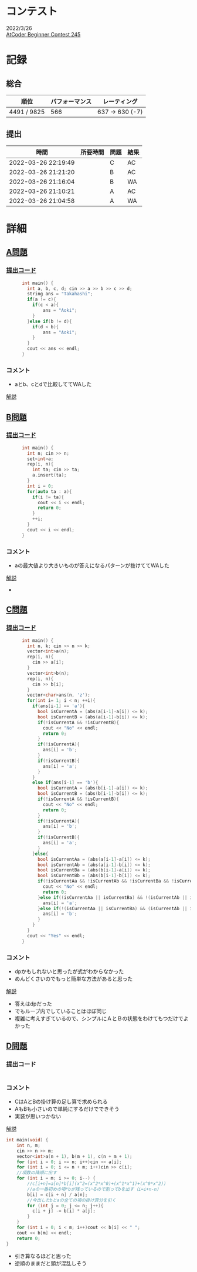 # コンテスト
2022/3/26<br>
[AtCoder Beginner Contest 245](https://atcoder.jp/contests/abc245)

# 記録
## 総合
|  順位  |  パフォーマンス  | レーティング |
| ---- | ---- | ---- |
| 4491 / 9825 | 566 | 637 → 630 (-7) |

## 提出
|  時間  |  所要時間  |  問題  | 結果 |
| ---- | ---- | ---- | ---- |
| 2022-03-26 22:19:49 |  | C | AC |
| 2022-03-26 21:21:20 |  | B | AC |
| 2022-03-26 21:16:04 |  | B | WA |
| 2022-03-26 21:10:21 |  | A | AC |
| 2022-03-26 21:04:58 |  | A | WA |


# 詳細
## [A問題](https://atcoder.jp/contests/abc245/tasks/abc245_a)
### [提出コード](https://atcoder.jp/contests/abc245/submissions/30439587)
```c++
      int main() {
        int a, b, c, d; cin >> a >> b >> c >> d;
        string ans = "Takahashi"; 
        if(a != c){
          if(c < a){
              ans = "Aoki";
          }
        }else if(b != d){
          if(d < b){
              ans = "Aoki";
          }
        }
        cout << ans << endl;
      }
```

### コメント

* aとb、cとdで比較しててWAした

[解説](https://atcoder.jp/contests/abc245/editorial/3650)


## [B問題](https://atcoder.jp/contests/abc245/tasks/abc245_b)
### [提出コード](https://atcoder.jp/contests/abc245/submissions/30447853)
```c++
      int main() {
        int n; cin >> n;
        set<int>a;
        rep(i, n){
          int ta; cin >> ta;
          a.insert(ta);
        }
        int i = 0;
        for(auto ta : a){
          if(i != ta){
            cout << i << endl;
            return 0;
          }
          ++i;
        }
        cout << i << endl;
      }
```

### コメント

* aの最大値より大きいものが答えになるパターンが抜けててWAした

[解説](https://atcoder.jp/contests/abc245/editorial/3632)

* 


## [C問題](https://atcoder.jp/contests/abc245/tasks/abc245_c)
### [提出コード](https://atcoder.jp/contests/abc245/submissions/30472902)

```c++
      int main() {
        int n, k; cin >> n >> k;
        vector<int>a(n);
        rep(i, n){
          cin >> a[i];
        }
        vector<int>b(n);
        rep(i, n){
          cin >> b[i];
        }
        vector<char>ans(n, 'z');
        for(int i= 1; i < n; ++i){
          if(ans[i-1] == 'a'){
            bool isCurrentA = (abs(a[i-1]-a[i]) <= k);
            bool isCurrentB = (abs(a[i-1]-b[i]) <= k);
            if(!isCurrentA && !isCurrentB){
              cout << "No" << endl;
              return 0;
            }
            if(!isCurrentA){
              ans[i] = 'b';
            }
            if(!isCurrentB){
              ans[i] = 'a';
            }
          }
          else if(ans[i-1] == 'b'){
            bool isCurrentA = (abs(b[i-1]-a[i]) <= k);
            bool isCurrentB = (abs(b[i-1]-b[i]) <= k);
            if(!isCurrentA && !isCurrentB){
              cout << "No" << endl;
              return 0;
            }
            if(!isCurrentA){
              ans[i] = 'b';
            }
            if(!isCurrentB){
              ans[i] = 'a';
            }
          }else{
            bool isCurrentAa = (abs(a[i-1]-a[i]) <= k);
            bool isCurrentAb = (abs(a[i-1]-b[i]) <= k);
            bool isCurrentBa = (abs(b[i-1]-a[i]) <= k);
            bool isCurrentBb = (abs(b[i-1]-b[i]) <= k);
            if(!isCurrentAa && !isCurrentAb && !isCurrentBa && !isCurrentBb){
              cout << "No" << endl;
              return 0;
            }else if((isCurrentAa || isCurrentBa) && !(isCurrentAb || isCurrentBb)){
              ans[i] = 'a';
            }else if(!(isCurrentAa || isCurrentBa) && (isCurrentAb || isCurrentBb)){
              ans[i] = 'b';
            }
          }
        }
        cout << "Yes" << endl;
      }
```

### コメント
* dpかもしれないと思ったが式がわからなかった
* めんどくさいのでもっと簡単な方法があると思った

[解説](https://atcoder.jp/contests/abc245/editorial/3634)

* 答えはdpだった
* でもループ内でしていることはほぼ同じ
* 複雑に考えすぎているので、シンプルにＡとＢの状態をわけてもつだけでよかった


## [D問題](https://atcoder.jp/contests/abc245/tasks/abc245_d)
### 提出コード

```c++

```

### コメント
* CはAとBの掛け算の足し算で求められる
* AもBも小さいので単純にするだけでできそう
* 実装が思いつかない

[解説](https://atcoder.jp/contests/abc245/editorial/3651)
```c++
int main(void) {
	int n, m;
	cin >> n >> m;
	vector<int>a(n + 1), b(m + 1), c(n + m + 1);
	for (int i = 0; i <= n; i++)cin >> a[i];
	for (int i = 0; i <= n + m; i++)cin >> c[i];
    //項数の降順に出す
	for (int i = m; i >= 0; i--) {
        //c[i+n]=a[n]*b[i](x^2=(x^2*x^0)+(x^1*x^1)+(x^0*x^2))
		//aの一番初めの項*bが残っているので割ってbを出す（i=i+n-n）
        b[i] = c[i + n] / a[n];
        //今出したbとaの全ての項の掛け算分を引く
		for (int j = 0; j <= n; j++){
          c[i + j] -= b[i] * a[j];
        }
	}
	for (int i = 0; i < m; i++)cout << b[i] << " ";
	cout << b[m] << endl;
	return 0;
}
```

* 引き算なるほどと思った
* 逆順のままだと頭が混乱しそう